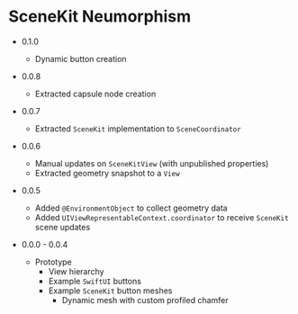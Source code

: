 # SceneKit Neumorphism


* 0.1.0

    + Dynamic button creation

* 0.0.8

    + Extracted capsule node creation

* 0.0.7

    + Extracted `SceneKit` implementation to `SceneCoordinator`

* 0.0.6

    + Manual updates on `SceneKitView` (with unpublished properties)
    + Extracted geometry snapshot to a `View`

* 0.0.5

    + Added `@EnvironmentObject` to collect geometry data
    + Added `UIViewRepresentableContext.coordinator` to receive `SceneKit` scene updates  

* 0.0.0 - 0.0.4

    + Prototype
        + View hierarchy
        + Example `SwiftUI` buttons
        + Example `SceneKit` button meshes
            + Dynamic mesh with custom profiled chamfer
